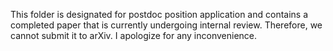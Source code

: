 This folder is designated for postdoc position application and contains a completed paper that is currently undergoing internal review. Therefore, we cannot submit it to arXiv. I apologize for any inconvenience.
